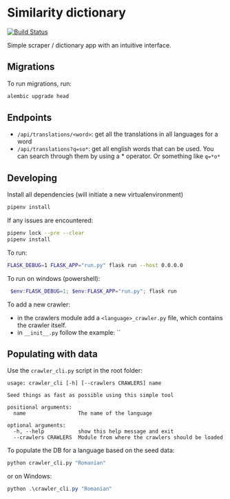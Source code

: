 # Similarity dictionary

[![Build Status](https://travis-ci.org/saibot94/sim-dictionary.svg?branch=master)](https://travis-ci.org/saibot94/sim-dictionary)

Simple scraper / dictionary app with an intuitive interface.

## Migrations 

To run migrations, run:

```bash
alembic upgrade head
```

## Endpoints

- `/api/translations/<word>`: get all the translations in all languages for a word
- `/api/translations?q=so*`: get all english words that can be used. You can search through them by using a * operator. Or something like `q=*o*`

## Developing

Install all dependencies (will initiate a new virtualenvironment)

```bash
pipenv install
```

If any issues are encountered:

```bash
pipenv lock --pre --clear
pipenv install
```

To run:

```bash
FLASK_DEBUG=1 FLASK_APP="run.py" flask run --host 0.0.0.0
```

To run on windows (powershell):

```powershell
 $env:FLASK_DEBUG=1; $env:FLASK_APP="run.py"; flask run
 ```

To add a new crawler:

- in the crawlers module add a `<language>_crawler.py` file, which contains the crawler itself. 
- in `__init__.py` follow the example: ``

## Populating with data

Use the `crawler_cli.py` script in the root folder:

```text
usage: crawler_cli [-h] [--crawlers CRAWLERS] name

Seed things as fast as possible using this simple tool

positional arguments:
  name                 The name of the language

optional arguments:
  -h, --help           show this help message and exit
  --crawlers CRAWLERS  Module from where the crawlers should be loaded
```

To populate the DB for a language based on the seed data:

```bash
python crawler_cli.py "Romanian"
```

or on Windows: 

```powershell
python .\crawler_cli.py "Romanian"
```
